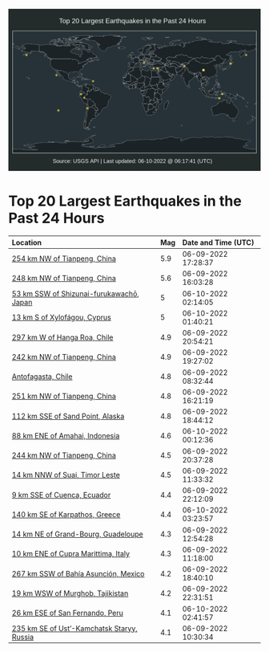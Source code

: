 ![Map](./map.png)

# Top 20 Largest Earthquakes in the Past 24 Hours

| Location | Mag | Date and Time (UTC) |
|:---|:---|:---|
| [254 km NW of Tianpeng, China](https://earthquake.usgs.gov/earthquakes/eventpage/us7000hg9p) | 5.9 | 06-09-2022 17:28:37 |
| [248 km NW of Tianpeng, China](https://earthquake.usgs.gov/earthquakes/eventpage/us7000hg8b) | 5.6 | 06-09-2022 16:03:28 |
| [53 km SSW of Shizunai-furukawachō, Japan](https://earthquake.usgs.gov/earthquakes/eventpage/us7000hgct) | 5 | 06-10-2022 02:14:05 |
| [13 km S of Xylofágou, Cyprus](https://earthquake.usgs.gov/earthquakes/eventpage/us7000hgcl) | 5 | 06-10-2022 01:40:21 |
| [297 km W of Hanga Roa, Chile](https://earthquake.usgs.gov/earthquakes/eventpage/us7000hgb7) | 4.9 | 06-09-2022 20:54:21 |
| [242 km NW of Tianpeng, China](https://earthquake.usgs.gov/earthquakes/eventpage/us7000hgaf) | 4.9 | 06-09-2022 19:27:02 |
| [Antofagasta, Chile](https://earthquake.usgs.gov/earthquakes/eventpage/us7000hg4s) | 4.8 | 06-09-2022 08:32:44 |
| [251 km NW of Tianpeng, China](https://earthquake.usgs.gov/earthquakes/eventpage/us7000hg91) | 4.8 | 06-09-2022 16:21:19 |
| [112 km SSE of Sand Point, Alaska](https://earthquake.usgs.gov/earthquakes/eventpage/us7000hga4) | 4.8 | 06-09-2022 18:44:12 |
| [88 km ENE of Amahai, Indonesia](https://earthquake.usgs.gov/earthquakes/eventpage/us7000hgcd) | 4.6 | 06-10-2022 00:12:36 |
| [244 km NW of Tianpeng, China](https://earthquake.usgs.gov/earthquakes/eventpage/us7000hgax) | 4.5 | 06-09-2022 20:37:28 |
| [14 km NNW of Suai, Timor Leste](https://earthquake.usgs.gov/earthquakes/eventpage/us7000hg5q) | 4.5 | 06-09-2022 11:33:32 |
| [9 km SSE of Cuenca, Ecuador](https://earthquake.usgs.gov/earthquakes/eventpage/us7000hgbm) | 4.4 | 06-09-2022 22:12:09 |
| [140 km SE of Karpathos, Greece](https://earthquake.usgs.gov/earthquakes/eventpage/us7000hgdq) | 4.4 | 06-10-2022 03:23:57 |
| [14 km NE of Grand-Bourg, Guadeloupe](https://earthquake.usgs.gov/earthquakes/eventpage/us7000hg61) | 4.3 | 06-09-2022 12:54:28 |
| [10 km ENE of Cupra Marittima, Italy](https://earthquake.usgs.gov/earthquakes/eventpage/us7000hg5l) | 4.3 | 06-09-2022 11:18:00 |
| [267 km SSW of Bahía Asunción, Mexico](https://earthquake.usgs.gov/earthquakes/eventpage/us7000hga1) | 4.2 | 06-09-2022 18:40:10 |
| [19 km WSW of Murghob, Tajikistan](https://earthquake.usgs.gov/earthquakes/eventpage/us7000hgbq) | 4.2 | 06-09-2022 22:31:51 |
| [26 km ESE of San Fernando, Peru](https://earthquake.usgs.gov/earthquakes/eventpage/us7000hgdi) | 4.1 | 06-10-2022 02:41:57 |
| [235 km SE of Ust’-Kamchatsk Staryy, Russia](https://earthquake.usgs.gov/earthquakes/eventpage/us7000hg5g) | 4.1 | 06-09-2022 10:30:34 |
